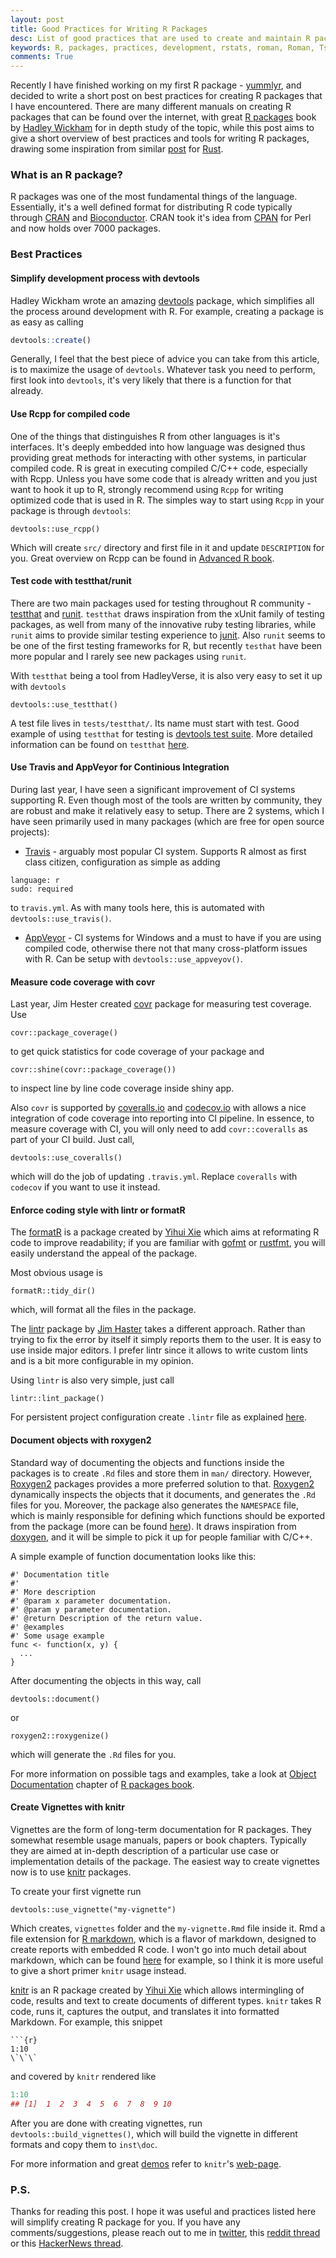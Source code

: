 ```yaml
---
layout: post
title: Good Practices for Writing R Packages
desc: List of good practices that are used to create and maintain R packages
keywords: R, packages, practices, development, rstats, roman, Roman, Tsegelskyi, romantsegelskyi
comments: True
---
```


Recently I have finished working on my first R package - [yummlyr](https://github.com/RomanTsegelskyi/yummlyr), and decided to write a short post on best practices for creating R packages that I have encountered. There are many different manuals on creating R packages that can be found over the internet, with great [R packages](http://r-pkgs.had.co.nz/) book by [Hadley Wickham](http://had.co.nz/) for in depth study of the topic, while this post aims to give a short overview of best practices and tools for writing R packages, drawing some inspiration from similar [post](https://pascalhertleif.de/artikel/good-practices-for-writing-rust-libraries/) for [Rust](http://rust-lang.org). 

### What is an R package?

R packages was one of the most fundamental things of the language. Essentially, it's a well defined format for distributing R code typically through [CRAN](https://cran.r-project.org/) and [Bioconductor](https://www.bioconductor.org/). CRAN took it's idea from [CPAN](http://www.cpan.org/) for Perl and now holds over 7000 packages. 

### Best Practices 

#### Simplify development process with devtools

Hadley Wickham wrote an amazing [devtools](https://github.com/hadley/devtools) package, which simplifies all the process around development with R. 
For example, creating a package is as easy as calling 

```r
devtools::create()
```

Generally, I feel that the best piece of advice you can take from this article, is to maximize the usage of `devtools`. Whatever task you need to perform, first look into `devtools`, it's very likely that there is a function for that already.

#### Use Rcpp for compiled code

One of the things that distinguishes R from other languages is it's interfaces. It's deeply embedded into how language was designed thus providing great methods for interacting with other systems, in particular compiled code. R is great in executing compiled C/C++ code, especially with Rcpp. Unless you have some code that is already written and you just want to hook it up to R, strongly recommend using `Rcpp` for writing optimized code that is used in R. The simples way to start using `Rcpp` in your package is through `devtools`: 

```
devtools::use_rcpp()
```

Which will create `src/` directory and first file in it and update `DESCRIPTION` for you. Great overview on Rcpp can be found in [Advanced R book](http://adv-r.had.co.nz/Rcpp.html).

#### Test code with testthat/runit

There are two main packages used for testing throughout R community - [testthat](https://github.com/hadley/testthat) and [runit](https://cran.fhcrc.org/web/packages/RUnit/index.html). `testthat` draws inspiration from the xUnit family of testing packages, as well from many of the innovative ruby testing libraries, while `runit` aims to provide similar testing experience to [junit](http://junit.org/). Also `runit` seems to be one of the first testing frameworks for R, but recently `testhat` have been more popular and I rarely see new packages using `runit`. 

With `testthat` being a tool from HadleyVerse, it is also very easy to set it up with `devtools`

```
devtools::use_testthat()
```

A test file lives in `tests/testthat/`. Its name must start with test. Good example of using `testthat` for testing is [devtools test suite](https://github.com/hadley/devtools/tree/master/tests/testthat). More detailed information can be found on `testthat` [here](http://r-pkgs.had.co.nz/tests.html).

#### Use Travis and AppVeyor for Continious Integration

During last year, I have seen a significant improvement of CI systems supporting R. Even though most of the tools are written by community, they are robust and make it relatively easy to setup. There are 2 systems, which I have seen primarily used in many packages (which are free for open source projects):

* [Travis](https://travis-ci.org) - arguably most popular CI system. Supports R almost as first class citizen, configuration as simple as adding 

```
language: r
sudo: required
```

to `travis.yml`. As with many tools here, this is automated with `devtools::use_travis()`.

* [AppVeyor](http://www.appveyor.com/) - CI systems for Windows and a must to have if you are using compiled code, otherwise there not that many cross-platform issues with R. Can be setup with `devtools::use_appveyov()`.

#### Measure code coverage with covr

Last year, Jim Hester created [covr](https://github.com/jimhester/covr/) package for measuring test coverage. Use

```
covr::package_coverage()
```

to get quick statistics for code coverage of your package and 

```
covr::shine(covr::package_coverage())
```

to inspect line by line code coverage inside shiny app.

Also `covr` is supported by [coveralls.io](https://coveralls.io) and [codecov.io](https://codecov.io) with allows a nice integration of code coverage into reporting into CI pipeline. In essence, to measure coverage with CI, you will only need to add `covr::coveralls` as part of your CI build. Just call,

```
devtools::use_coveralls()
```

which will do the job of updating `.travis.yml`. Replace `coveralls` with `codecov` if you want to use it instead.

#### Enforce coding style with lintr or formatR

The [formatR](http://yihui.name/formatR/) is a package created by [Yihui Xie](http://yihui.name/) which aims at reformating R code to improve readability; if you are familiar with [gofmt](https://golang.org/cmd/gofmt/) or [rustfmt](https://github.com/nrc/rustfmt), you will easily understand the appeal of the package.

Most obvious usage is 

```
formatR::tidy_dir()
```

which, will format all the files in the package. 

The [lintr](https://github.com/jimhester/lintr) package by [Jim Haster](http://www.jimhester.com/) takes a different approach. Rather than trying to fix the error by itself it simply reports them to the user. It is easy to use inside major editors. I prefer lintr since it allows to write custom lints and is a bit more configurable in my opinion.

Using `lintr` is also very simple, just call

```
lintr::lint_package()
```

For persistent project configuration create `.lintr` file as explained [here](https://github.com/jimhester/lintr#project-configuration).

#### Document objects with roxygen2

Standard way of documenting the objects and functions inside the packages is to create `.Rd` files and store them in `man/` directory. However, 
[Roxygen2](https://github.com/klutometis/roxygen) packages provides a more preferred solution to that. [Roxygen2](https://github.com/klutometis/roxygen) dynamically inspects the objects that it documents, and generates the `.Rd` files for you. Moreover, the package also generates the `NAMESPACE` file, which is mainly responsible for defining which functions should be exported from the package (more can be found [here](http://r-pkgs.had.co.nz/namespace.html#namespace)). It draws inspiration from [doxygen](http://www.stack.nl/~dimitri/doxygen/), and it will be simple to pick it up for people familiar with C/C++.

A simple example of function documentation looks like this:

```
#' Documentation title
#' 
#' More description
#' @param x parameter documentation.
#' @param y parameter documentation.
#' @return Description of the return value.
#' @examples
#' Some usage example
func <- function(x, y) {
  ...
}
```

After documenting the objects in this way, call

```
devtools::document()
```

or

```
roxygen2::roxygenize()
```

which will generate the `.Rd` files for you. 

For more information on possible tags and examples, take a look at [Object Documentation](http://r-pkgs.had.co.nz/man.html) chapter of [R packages book](http://r-pkgs.had.co.nz/).

#### Create Vignettes with knitr

Vignettes are the form of long-term documentation for R packages. They somewhat resemble usage manuals, papers or book chapters. Typically they are aimed at in-depth description of a particular use case or implementation details of the package. The easiest way to create vignettes now is to use [knitr](yihui.name/knitr/) packages.

To create your first vignette run 

```
devtools::use_vignette("my-vignette")
```

Which creates, `vignettes` folder and the `my-vignette.Rmd` file inside it. Rmd a file extension for [R markdown](http://rmarkdown.rstudio.com/), which is a flavor of markdown, designed to create reports with embedded R code. I won't go into much detail about markdown, which can be found [here](https://help.github.com/articles/markdown-basics/) for example, so I think it is more useful to give a short primer `knitr` usage instead. 

[knitr](yihui.name/knitr/) is an R package created by [Yihui Xie](http://yihui.name/) which allows intermingling of code, results and text to create documents of different types. `knitr` takes R code, runs it, captures the output, and translates it into formatted Markdown. For example, this snippet

```
```{r}
1:10
\`\`\`
```
and covered by `knitr` rendered like 

```r
1:10
## [1]  1  2  3  4  5  6  7  8  9 10
```

After you are done with creating vignettes, run `devtools::build_vignettes()`, which will build the vignette in different formats and copy them to `inst\doc`.

For more information and great [demos](http://yihui.name/knitr/demos/) refer to `knitr`'s [web-page](http://yihui.name/knitr/demos/). 

### P.S.

Thanks for reading this post. I hope it was useful and practices listed here will simplify creating R package for you. If you have any comments/suggestions, please reach out to me in [twitter](https://twitter.com/romantsegelskyi), this [reddit thread](https://www.reddit.com/r/rstats/comments/3t2bni/good_practices_for_writing_r_packages/) or this [HackerNews thread](https://news.ycombinator.com/item?id=10576942). 
